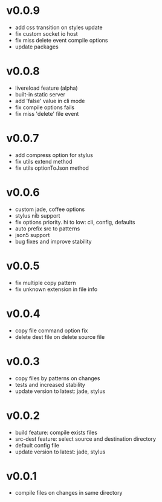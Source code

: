 # v0.0.9
  * add css transition on styles update
  * fix custom socket io host
  * fix miss delete event compile options
  * update packages

# v0.0.8
  * livereload feature (alpha)
  * built-in static server
  * add 'false' value in cli mode
  * fix compile options fails
  * fix miss 'delete' file event

# v0.0.7
  * add compress option for stylus
  * fix utils extend method
  * fix utils optionToJson method

# v0.0.6
  * custom jade, coffee options
  * stylus nib support
  * fix options priority. hi to low: cli, config, defaults
  * auto prefix src to patterns
  * json5 support
  * bug fixes and improve stability

# v0.0.5
  * fix multiple copy pattern
  * fix unknown extension in file info

# v0.0.4
  * copy file command option fix
  * delete dest file on delete source file

# v0.0.3
  * copy files by patterns on changes
  * tests and increased stability
  * update version to latest: jade, stylus

# v0.0.2
  * build feature: compile exists files
  * src-dest feature: select source and destination directory
  * default config file
  * update version to latest: jade, stylus

# v0.0.1
  * compile files on changes in same directory
